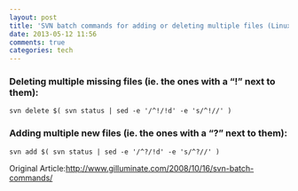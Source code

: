 ```yaml
---
layout: post
title: 'SVN batch commands for adding or deleting multiple files (Linux)'
date: 2013-05-12 11:56
comments: true
categories: tech
---
```


### Deleting multiple missing files (ie. the ones with a “!” next to them):
`svn delete $( svn status | sed -e '/^!/!d' -e 's/^!//' )`
### Adding multiple new files (ie. the ones with a “?” next to them):
`svn add $( svn status | sed -e '/^?/!d' -e 's/^?//' )`

Original Article:http://www.gilluminate.com/2008/10/16/svn-batch-commands/